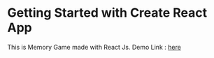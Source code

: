 # Getting Started with Create React App

This is Memory Game made with  React Js.
Demo Link : [here](https://magic-memory-game.web.app)
